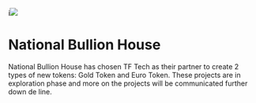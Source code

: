 i![](../../images/nbh.jpg)

# National Bullion House

National Bullion House has chosen TF Tech as their partner to create 2 types of new tokens: Gold Token and Euro Token. These projects are in exploration phase and more on the projects will be communicated further down de line.
